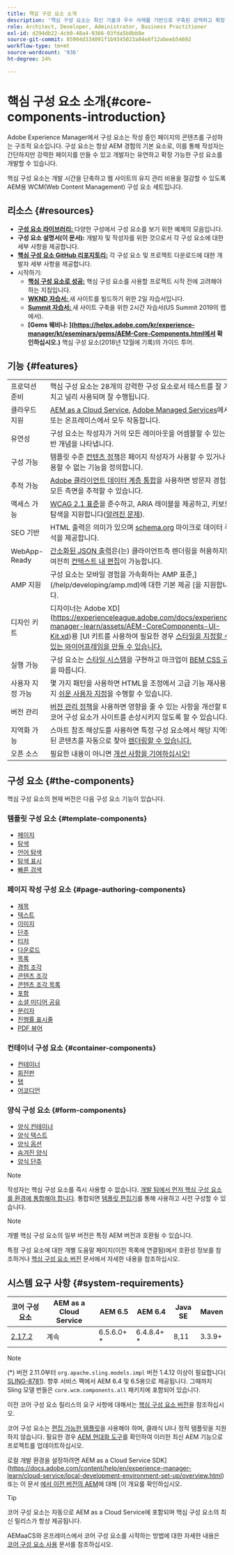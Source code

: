 ```yaml
---
title: 핵심 구성 요소 소개
description: '핵심 구성 요소는 최신 기술과 우수 사례를 기반으로 구축된 강력하고 확장 가능한 기본 구성 요소를 제공합니다. '
role: Architect, Developer, Administrator, Business Practitioner
exl-id: d294db22-4cb0-48a4-9366-03fda5b8bb8e
source-git-commit: 85904d334091f1b9345023a84e8f12abeeb54692
workflow-type: tm+mt
source-wordcount: '936'
ht-degree: 24%

---
```


# 핵심 구성 요소 소개{#core-components-introduction}

Adobe Experience Manager에서 구성 요소는 작성 중인 페이지의 콘텐츠를 구성하는 구조적 요소입니다. 구성 요소는 항상 AEM 경험의 기본 요소로, 이를 통해 작성자는 간단하지만 강력한 페이지를 만들 수 있고 개발자는 유연하고 확장 가능한 구성 요소를 개발할 수 있습니다.

핵심 구성 요소는 개발 시간을 단축하고 웹 사이트의 유지 관리 비용을 절감할 수 있도록 AEM용 WCM(Web Content Management) 구성 요소 세트입니다.

## 리소스 {#resources}

* **[구성 요소 라이브러리: ](https://www.adobe.com/go/aem_cmp_library)** 다양한 구성에서 구성 요소를 보기 위한 예제의 모음입니다.
* **구성 요소 설명서(이 문서):** 개발자 및 작성자를 위한 것으로서 각 구성 요소에 대한 세부 사항을 제공합니다.
* **[핵심 구성 요소 GitHub 리포지토리:](https://github.com/adobe/aem-core-wcm-components)**  각 구성 요소 및 프로젝트 다운로드에 대한 개발자 세부 사항을 제공합니다.
* 시작하기:
   * **[핵심 구성 요소로 성공:](/help/developing/success.md)**  핵심 구성 요소를 사용할 프로젝트 시작 전에 고려해야 하는 지침입니다.
   * **[WKND 자습서: ](https://docs.adobe.com/content/help/en/experience-manager-learn/getting-started-wknd-tutorial-develop/overview.html)** 새 사이트를 빌드하기 위한 2일 자습서입니다.
   * **[Summit 자습서: ](https://expleague.azureedge.net/labs/L767/index.html)** 새 사이트 구축을 위한 2시간 자습서(US Summit 2019의 랩에서).
   * **[Gems 웨비나: ](https://helpx.adobe.com/kr/experience-manager/kt/eseminars/gems/AEM-Core-Components.html에서 확인하십시오.)** 핵심 구성 요소(2018년 12월에 기록)의 가이드 투어.

## 기능 {#features}

|  |  |
|---|---|
| 프로덕션 준비 | 핵심 구성 요소는 28개의 강력한 구성 요소로서 테스트를 잘 거치고 널리 사용되며 잘 수행됩니다. |
| 클라우드 지원 | [AEM as a Cloud Service](https://docs.adobe.com/content/help/en/experience-manager-cloud-service/landing/home.html), [Adobe Managed Services](https://github.com/adobe/aem-project-archetype/tree/master/src/main/archetype/dispatcher.ams)에서, 또는 온프레미스에서 모두 작동합니다. |
| 유연성 | 구성 요소는 작성자가 거의 모든 레이아웃을 어셈블할 수 있는 일반 개념을 나타냅니다. |
| 구성 가능 | 템플릿 수준 [컨텐츠 정책](https://docs.adobe.com/content/help/en/experience-manager-cloud-service/implementing/components-templates/templates.html#content-policies)은 페이지 작성자가 사용할 수 있거나 사용할 수 없는 기능을 정의합니다. |
| 추적 가능 | [Adobe 클라이언트 데이터 계층 통합](/help/developing/data-layer/overview.md)을 사용하면 방문자 경험의 모든 측면을 추적할 수 있습니다. |
| 액세스 가능 | [WCAG 2.1 표준](https://www.w3.org/TR/WCAG21/)을 준수하고, ARIA 레이블을 제공하고, 키보드 탐색을 지원합니다([알려진 문제](https://github.com/adobe/aem-core-wcm-components/issues?utf8=✓&amp;q=is%3Aissue+is%3Aopen+accessibility+in%3Attitle)). |
| SEO 기반 | HTML 출력은 의미가 있으며 [schema.org](https://schema.org) 마이크로 데이터 주석을 제공합니다. |
| WebApp-Ready | [간소화된 JSON 출력](https://docs.adobe.com/content/help/en/experience-manager-learn/foundation/development/develop-sling-model-exporter.html)은(는) 클라이언트측 렌더링을 허용하지만, 여전히 [컨텍스트 내 편집](https://docs.adobe.com/content/help/en/experience-manager-learn/sites/spa-editor/spa-editor-framework-feature-video-use.html)이 가능합니다. |
| AMP 지원 | 구성 요소는 모바일 경험을 가속화하는 AMP 표준,](/help/developing/amp.md)에 대한 기본 제공 [을 지원합니다. |
| 디자인 키트 | 디자이너는 Adobe XD](https://experienceleague.adobe.com/docs/experience-manager-learn/assets/AEM-CoreComponents-UI-Kit.xd)용 [UI 키트를 사용하여 필요한 경우 [스타일을 지정할 수 있는 와이어프레임을 만들 수 있습니다.](https://github.com/adobe/aem-guides-wknd/releases/download/aem-guides-wknd-0.0.2/AEM_UI-kit-WKND.xd) |
| 실행 가능 | 구성 요소는 [스타일 시스템](https://docs.adobe.com/content/help/en/experience-manager-cloud-service/implementing/components-templates/style-system.html)을 구현하고 마크업이 [BEM CSS 규칙](http://getbem.com/)을 따릅니다. |
| 사용자 지정 가능 | 몇 가지 패턴을 사용하면 HTML을 조정에서 고급 기능 재사용까지 [쉬운 사용자 지정](developing/customizing.md)을 수행할 수 있습니다. |
| 버전 관리 | [버전 관리 정책](https://github.com/adobe/aem-core-wcm-components/wiki/Versioning-policies)을 사용하면 영향을 줄 수 있는 사항을 개선할 때 코어 구성 요소가 사이트를 손상시키지 않도록 할 수 있습니다. |
| 지역화 가능 | 스마트 참조 해상도를 사용하면 특정 구성 요소에서 해당 지역화된 콘텐츠를 자동으로 찾아 [렌더링할 수 있습니다.](get-started/localization.md) |
| 오픈 소스 | 필요한 내용이 아니면 [개선 사항을 기여하십시오!](https://github.com/adobe/aem-core-wcm-components/blob/master/CONTRIBUTING.md) |

## 구성 요소 {#the-components}

핵심 구성 요소의 현재 버전은 다음 구성 요소 기능이 있습니다.

### 템플릿 구성 요소 {#template-components}

* [페이지](components/page.md)
* [탐색](components/navigation.md)
* [언어 탐색](components/language-navigation.md)
* [탐색 표시](components/breadcrumb.md)
* [빠른 검색](components/quick-search.md)

### 페이지 작성 구성 요소 {#page-authoring-components}

* [제목](components/title.md)
* [텍스트](components/text.md)
* [이미지](components/image.md)
* [단추](components/button.md)
* [티저](components/teaser.md)
* [다운로드](components/download.md)
* [목록](components/list.md)
* [경험 조각](components/experience-fragment.md)
* [콘텐츠 조각](components/content-fragment-component.md)
* [콘텐츠 조각 목록](components/content-fragment-list.md)
* [포함](components/embed.md)
* [소셜 미디어 공유](components/sharing.md)
* [분리자](components/separator.md)
* [진행률 표시줄](components/progress-bar.md)
* [PDF 뷰어](components/pdf-viewer.md)

### 컨테이너 구성 요소 {#container-components}

* [컨테이너](components/container.md)
* [회전판](components/carousel.md)
* [탭](components/tabs.md)
* [어코디언](components/accordion.md)

### 양식 구성 요소 {#form-components}

* [양식 컨테이너](components/forms/form-container.md)
* [양식 텍스트](components/forms/form-text.md)
* [양식 옵션](components/forms/form-options.md)
* [숨겨진 양식](components/forms/form-hidden.md)
* [양식 단추](components/forms/form-button.md)

>[!NOTE]
>
>작성자는 핵심 구성 요소를 즉시 사용할 수 없습니다. [개발 팀에서 먼저 핵심 구성 요소를 환경에 통합해야 합니다](get-started/using.md). 통합되면 [템플릿 편집기](https://docs.adobe.com/content/help/en/experience-manager-cloud-service/sites/authoring/features/templates.html)를 통해 사용하고 사전 구성할 수 있습니다.

>[!NOTE]
>
>개별 핵심 구성 요소의 일부 버전은 특정 AEM 버전과 호환될 수 있습니다.
>
>특정 구성 요소에 대한 개별 도움말 페이지(이전 목록에 연결됨)에서 호환성 정보를 참조하거나 [핵심 구성 요소 버전](versions.md) 문서에서 자세한 내용을 참조하십시오.

## 시스템 요구 사항 {#system-requirements}

| 코어 구성 요소 | AEM as a Cloud Service | AEM 6.5 | AEM 6.4 | Java SE | Maven |
|---------|---------|---------|---------|---------|---------|
| [2.17.2](https://github.com/adobe/aem-core-wcm-components/releases/tag/core.wcm.components.reactor-2.17.2) | 계속 | 6.5.6.0+ * | 6.4.8.4+ * | 8,11 | 3.3.9+ |

>[!NOTE]
>
>(*) 버전 2.11.0부터 `org.apache.sling.models.impl` 버전 1.4.12 이상이 필요합니다( [SLING-8781](https://issues.apache.org/jira/browse/SLING-8781)). 향후 서비스 팩에서 AEM 6.4 및 6.5용으로 제공됩니다. 그때까지 Sling 모델 번들은 `core.wcm.components.all` 패키지에 포함되어 있습니다.

이전 코어 구성 요소 릴리스의 요구 사항에 대해서는 [핵심 구성 요소 버전](versions.md)을 참조하십시오.

코어 구성 요소는 [편집 가능한 템플릿](https://docs.adobe.com/content/help/en/experience-manager-learn/sites/page-authoring/template-editor-feature-video-use.html)을 사용해야 하며, 클래식 UI나 정적 템플릿을 지원하지 않습니다. 필요한 경우 [AEM 현대화 도구](https://opensource.adobe.com/aem-modernize-tools/pages/tools.html)를 확인하여 이러한 최신 AEM 기능으로 프로젝트를 업데이트하십시오.

로컬 개발 환경을 설정하려면 AEM as a Cloud Service SDK](https://docs.adobe.com/content/help/en/experience-manager-learn/cloud-service/local-development-environment-set-up/overview.html) 또는 이 문서 [에서 이전 버전의 AEM](https://docs.adobe.com/content/help/en/experience-manager-learn/foundation/development/set-up-a-local-aem-development-environment.html)에 대해 [이 개요를 확인하십시오.

>[!TIP]
>
>코어 구성 요소는 자동으로 AEM as a Cloud Service에 포함되며 핵심 구성 요소의 최신 릴리스가 항상 제공됩니다.
>
>AEMaaCS와 온프레미스에서 코어 구성 요소를 시작하는 방법에 대한 자세한 내용은 [코어 구성 요소 사용](/help/get-started/using.md) 문서를 참조하십시오.
